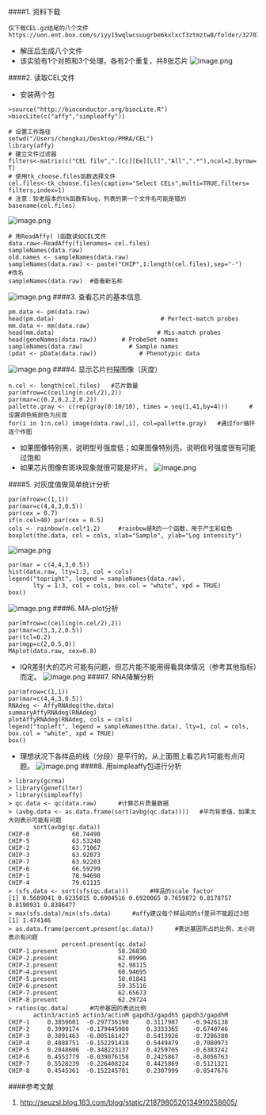 ####1. 资料下载
```
仅下载CEL.gz结尾的八个文件
https://uon.ent.box.com/s/iyy15wqlwcsuugrbe6kxlxcf3ztmztw8/folder/32707318961
```
- 解压后生成八个文件
- 该实验有1个对照和3个处理，各有2个重复，共8张芯片
![image.png](http://upload-images.jianshu.io/upload_images/6634703-5b59f082e1f9eaf4.png?imageMogr2/auto-orient/strip%7CimageView2/2/w/1240)

####2. 读取CEL文件
- 安装两个包
```
>source("http://bioconductor.org/biocLite.R")
>biocLite(c("affy","simpleaffy"))
```
```
# 设置工作路径
setwd("/Users/chengkai/Desktop/PMRA/CEL")
library(affy)
# 建立文件过滤器
filters<-matrix(c("CEL file",".[Cc][Ee][Ll]","All",".*"),ncol=2,byrow= T)
# 使用tk_choose.files函数选择文件
cel.files<-tk_choose.files(caption="Select CELs",multi=TRUE,filters= filters,index=1)
# 注意：较老版本的tk函数有bug，列表的第一个文件名可能是错的
basename(cel.files)
```
![image.png](http://upload-images.jianshu.io/upload_images/6634703-2009f3e5a7c8a814.png?imageMogr2/auto-orient/strip%7CimageView2/2/w/1240)

```
# 用ReadAffy( )函数读如CEL文件
data.raw<-ReadAffy(filenames= cel.files)
sampleNames(data.raw)
old.names <- sampleNames(data.raw)
sampleNames(data.raw) <- paste("CHIP",1:length(cel.files),sep="-")     #改名
sampleNames(data.raw)  #查看新名称
```
![image.png](http://upload-images.jianshu.io/upload_images/6634703-1bab0cc5aedbee80.png?imageMogr2/auto-orient/strip%7CimageView2/2/w/1240)
####3. 查看芯片的基本信息
```
pm.data <- pm(data.raw)
head(pm.data)                              # Perfect-match probes
mm.data <- mm(data.raw)
head(mm.data)                             # Mis-match probes
head(geneNames(data.raw))       # ProbeSet names
sampleNames(data.raw)             # Sample names
(pdat <- pData(data.raw))            # Phenotypic data
```
![image.png](http://upload-images.jianshu.io/upload_images/6634703-b88c235835e96dd4.png?imageMogr2/auto-orient/strip%7CimageView2/2/w/1240)
####4. 显示芯片扫描图像（灰度）
```
n.cel <- length(cel.files)   #芯片数量
par(mfrow=c(ceiling(n.cel/2),2))
par(mar=c(0.2,0.2,2,0.2))
pallette.gray <- c(rep(gray(0:10/10), times = seq(1,41,by=4)))      #设置调色板颜色为灰度
for(i in 1:n.cel) image(data.raw[,i], col=pallette.gray)   #通过for循环逐个作图
```
- 如果图像特别黑，说明型号强度低；如果图像特别亮，说明信号强度很有可能过饱和
- 如果芯片图像有斑块现象就很可能是坏片。
![image.png](http://upload-images.jianshu.io/upload_images/6634703-cd60c5edddd85574.png?imageMogr2/auto-orient/strip%7CimageView2/2/w/1240)

####5. 对灰度值做简单统计分析
```
par(mfrow=c(1,1))
par(mar=c(4,4,3,0.5))
par(cex = 0.7)
if(n.cel>40) par(cex = 0.5)
cols <- rainbow(n.cel*1.2)     #rainbow是R的一个函数，用于产生彩虹色
boxplot(the.data, col = cols, xlab="Sample", ylab="Log intensity")
```
![image.png](http://upload-images.jianshu.io/upload_images/6634703-9fb9d948ef1dfa61.png?imageMogr2/auto-orient/strip%7CimageView2/2/w/1240)

```
par(mar = c(4,4,3,0.5))
hist(data.raw, lty=1:3, col = cols)
legend("topright", legend = sampleNames(data.raw),
       lty = 1:3, col = cols, box.col = "white", xpd = TRUE)
box()
```
![image.png](http://upload-images.jianshu.io/upload_images/6634703-eca3a4964cd5adb5.png?imageMogr2/auto-orient/strip%7CimageView2/2/w/1240)
####6. MA-plot分析
```
par(mfrow=c(ceiling(n.cel/2),2))
par(mar=c(3,3,2,0.5))
par(tcl=0.2)
par(mgp=c(2,0.5,0))
MAplot(data.raw, cex=0.8)
```
- IQR差别大的芯片可能有问题，但芯片能不能用得看具体情况（参考其他指标）而定。
![image.png](http://upload-images.jianshu.io/upload_images/6634703-4f9496756c6fd09b.png?imageMogr2/auto-orient/strip%7CimageView2/2/w/1240)
####7. RNA降解分析
```
par(mfrow=c(1,1))
par(mar=c(4,4,3,0.5))
RNAdeg <- AffyRNAdeg(the.data)
summaryAffyRNAdeg(RNAdeg)
plotAffyRNAdeg(RNAdeg, cols = cols)
legend("topleft", legend = sampleNames(the.data), lty=1, col = cols, box.col = "white", xpd = TRUE)
box()
```
- 理想状况下各样品的线（分段）是平行的。从上面图上看芯片1可能有点问题。
![image.png](http://upload-images.jianshu.io/upload_images/6634703-6c0ff7443738af8e.png?imageMogr2/auto-orient/strip%7CimageView2/2/w/1240)
####8. 用simpleaffy包进行分析
```
> library(gcrma)
> library(genefilter)
> library(simpleaffy)
> qc.data <- qc(data.raw)      #计算芯片质量数据
> (avbg.data <- as.data.frame(sort(avbg(qc.data))))   #平均背景值，如果太大则表示可能有问题
       sort(avbg(qc.data))
CHIP-8            60.74498
CHIP-5            63.53240
CHIP-2            63.71067
CHIP-3            63.92073
CHIP-7            63.92203
CHIP-6            66.59299
CHIP-1            78.94698
CHIP-4            79.61115
> (sfs.data <- sort(sfs(qc.data)))      #样品的scale factor
[1] 0.5689041 0.6235015 0.6904516 0.6920065 0.7659872 0.8178757 0.8190931 0.8386477
> max(sfs.data)/min(sfs.data)      #affy建议每个样品间的sf差异不能超过3倍
[1] 1.474146
> as.data.frame(percent.present(qc.data))      #表达基因所占的比例，太小则表示有问题
               percent.present(qc.data)
CHIP-1.present                 58.26830
CHIP-2.present                 62.09996
CHIP-3.present                 62.98115
CHIP-4.present                 60.94695
CHIP-5.present                 58.01841
CHIP-6.present                 59.35116
CHIP-7.present                 62.65673
CHIP-8.present                 62.29724
> ratios(qc.data)      #内参基因的表达比例
       actin3/actin5 actin3/actinM gapdh3/gapdh5 gapdh3/gapdhM
CHIP-1     0.3859601  -0.297736190     0.3117987    -0.9426138
CHIP-2     0.3999174  -0.179445980     0.3333365    -0.6740746
CHIP-3     0.3891463  -0.005161427     0.5413926    -0.7286380
CHIP-4     0.4888751  -0.152291418     0.5449479    -0.7080973
CHIP-5     0.2048606  -0.348223137     0.4259705    -0.6383242
CHIP-6     0.4553779  -0.039076158     0.2425867    -0.8056763
CHIP-7     0.5528239  -0.226408224     0.4425869    -0.5121321
CHIP-8     0.4545361  -0.152245701     0.2307999    -0.8547676
```
####参考文献
1. http://seuzsl.blog.163.com/blog/static/2187980520134910258605/

